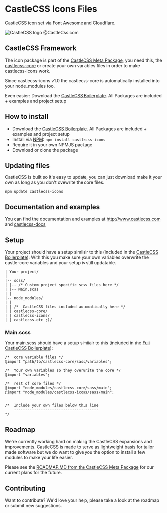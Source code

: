 # CastleCSS Icons Files
CastleCSS icon set via Font Awesome and Cloudflare.

![CastleCSS logo @CastleCss.com](https://www.doordarius.nl/castlecss-logo-250.png)

## CastleCSS Framework
The icon package is part of the [CastleCSS Meta Package](https://github.com/CastleCSS/castlecss), you need this, the [castlecss-core](https://github.com/CastleCSS/castlecss) or create your own variables files in order to make castlecss-icons work.

Since castlecss-icons v1.0 the castlecss-core is automatically installed into your node_modules too.

Even easier: Download the [CastleCSS Boilerplate](https://www.github.com/CastleCSS/castlecss-boilerplate). All Packages are included + examples and project setup

## How to install
- Download the [CastleCSS Boilerplate](https://www.github.com/CastleCSS/castlecss-boilerplate). All Packages are included + examples and project setup
- Install via [NPM](https://www.npmjs.com/): ```npm install castlecss-icons```
- Require it in your own NPMJS package
- Download or clone the package

## Updating files
CastleCSS is built so it's easy to update, you can just download make it your own as long as you don't ovewrite the core files. 

```npm update castlecss-icons```

## Documentation and examples
You can find the documentation and examples at http://www.castlecss.com and [castlecss-docs](https://github.com/CastleCSS/castlecss-docs)

## Setup
Your project should have a setup similair to this (included in the [CastleCSS Boilerplate](https://github.com/CastleCSS/castlecss-boilerplate)):
With this you make sure your own variables overwrite the castle-core variables and your setup is still updatable.

```
| Your project/
|
|-- scss/ 
| |-- /* Custom project specific scss files here */
| |-- Main.scss
| |
|-- node_modules/
| | 
| | /*	CastleCSS files included automatically here */
| | castlecss-core/
| | castlecss-icons/
| | castlecss-etc ;)/
```

### Main.scss
Your main.scss should have a setup similair to this (included in the [Full CastleCSS Boilerplate](https://github.com/CastleCSS/castlecss-boilerplate)):

```
/*  core variable files */
@import "path/to/castlecss-core/sass/variables";

/*  Your own variables so they overwrite the core */
@import "variables";

/*  rest of core files */
@import "node_modules/castlecss-core/sass/main";
@import "node_modules/castlecss-icons/sass/main";

 
/*  Include your own files below this line
    --------------------------------------
*/
```

## Roadmap
We're currently working hard on making the CastleCSS expansions and improvements. CastleCSS is made to serve as lightweight basis for tailor made software but we do want to give you the option to install a few modules to make your life easier.

Please see the [ROADMAP.MD from the CastleCSS Meta Package](https://github.com/CastleCSS/castlecss/blob/master/ROADMAP.md) for our current plans for the future.

## Contributing
Want to contribute? We'd love your help, please take a look at the roadmap or submit new suggestions.